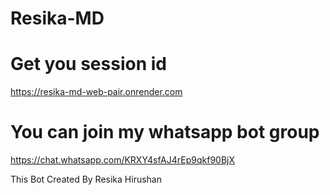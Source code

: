 # Resika-MD

# Get you session id

https://resika-md-web-pair.onrender.com

# You can join my whatsapp bot group

https://chat.whatsapp.com/KRXY4sfAJ4rEp9qkf90BjX





This Bot Created By Resika Hirushan
